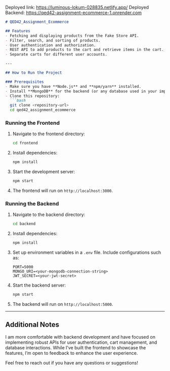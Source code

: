 Deployed link: https://luminous-lokum-028835.netlify.app/
Deployed Backend: https://qed42-assignment-ecommerce-1.onrender.com

```markdown
# QED42_Assignment_Ecommerce

## Features
- Fetching and displaying products from the Fake Store API.
- Filter, search, and sorting of products.
- User authentication and authorization.
- REST API to add products to the cart and retrieve items in the cart.
- Separate carts for different user accounts.

---

## How to Run the Project

### Prerequisites
- Make sure you have **Node.js** and **npm/yarn** installed.
- Install **MongoDB** for the backend (or any database used in your implementation).
- Clone this repository:
  ```bash
  git clone <repository-url>
  cd qed42_assignment_ecommerce
  ```

### Running the Frontend
1. Navigate to the frontend directory:
   ```bash
   cd frontend
   ```
2. Install dependencies:
   ```bash
   npm install
   ```
3. Start the development server:
   ```bash
   npm start
   ```
4. The frontend will run on `http://localhost:3000`.

### Running the Backend
1. Navigate to the backend directory:
   ```bash
   cd backend
   ```
2. Install dependencies:
   ```bash
   npm install
   ```
3. Set up environment variables in a `.env` file. Include configurations such as:
   ```env
   PORT=5000
   MONGO_URI=<your-mongodb-connection-string>
   JWT_SECRET=<your-jwt-secret>
   ```
4. Start the backend server:
   ```bash
   npm start
   ```
5. The backend will run on `http://localhost:5000`.

---

## Additional Notes
I am more comfortable with backend development and have focused on implementing robust APIs for user authentication, cart management, and database interactions. While I’ve built the frontend to showcase the features, I’m open to feedback to enhance the user experience.

Feel free to reach out if you have any questions or suggestions!
```
